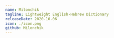 ```yaml
---
name: Milonchik
tagline: Lightweight English-Hebrew Dictionary
releaseDate: 2020-10-06
icon: ./icon.png
github: Milonchik
---
```



